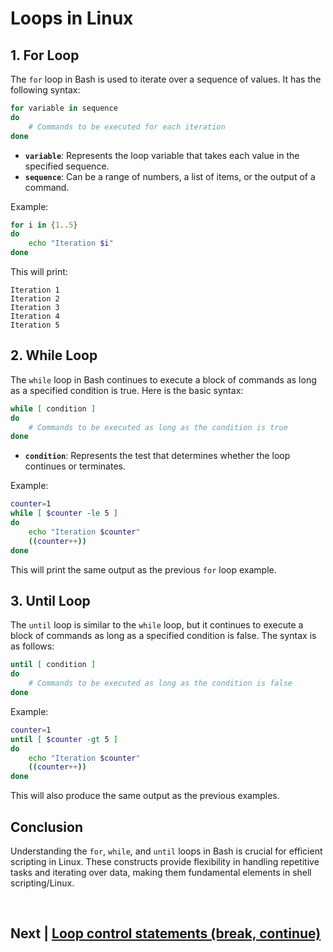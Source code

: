 
# Loops in Linux

## 1. For Loop

The `for` loop in Bash is used to iterate over a sequence of values. It has the following syntax:

```bash
for variable in sequence
do
    # Commands to be executed for each iteration
done
```

- **`variable`**: Represents the loop variable that takes each value in the specified sequence.
- **`sequence`**: Can be a range of numbers, a list of items, or the output of a command.

Example:

```bash
for i in {1..5}
do
    echo "Iteration $i"
done
```

This will print:

```
Iteration 1
Iteration 2
Iteration 3
Iteration 4
Iteration 5
```

## 2. While Loop

The `while` loop in Bash continues to execute a block of commands as long as a specified condition is true. Here is the basic syntax:

```bash
while [ condition ]
do
    # Commands to be executed as long as the condition is true
done
```

- **`condition`**: Represents the test that determines whether the loop continues or terminates.

Example:

```bash
counter=1
while [ $counter -le 5 ]
do
    echo "Iteration $counter"
    ((counter++))
done
```

This will print the same output as the previous `for` loop example.

## 3. Until Loop

The `until` loop is similar to the `while` loop, but it continues to execute a block of commands as long as a specified condition is false. The syntax is as follows:

```bash
until [ condition ]
do
    # Commands to be executed as long as the condition is false
done
```

Example:

```bash
counter=1
until [ $counter -gt 5 ]
do
    echo "Iteration $counter"
    ((counter++))
done
```

This will also produce the same output as the previous examples.

## Conclusion

Understanding the `for`, `while`, and `until` loops in Bash is crucial for efficient scripting in Linux. These constructs provide flexibility in handling repetitive tasks and iterating over data, making them fundamental elements in shell scripting/Linux.


<br>


## Next | [Loop control statements (break, continue)]()
